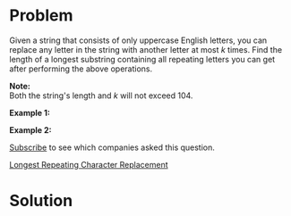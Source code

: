 
# Problem

Given a string that consists of only uppercase English letters, you can
replace any letter in the string with another letter at most _k_ times. Find
the length of a longest substring containing all repeating letters you can get
after performing the above operations.

**Note:**  
Both the string's length and _k_ will not exceed 104.

**Example 1:**

**Example 2:**

[Subscribe](/subscribe/) to see which companies asked this question.



[Longest Repeating Character Replacement](https://leetcode.com/problems/longest-repeating-character-replacement)

# Solution




